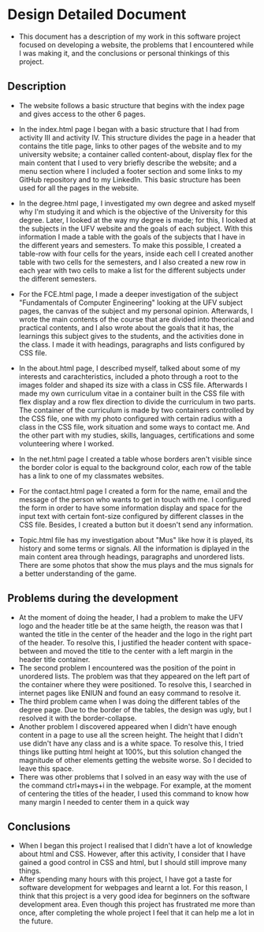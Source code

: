 # Design Detailed Document

- This document has a description of my work in this software project focused on developing a website, the problems that I encountered while I was making it, and the conclusions or personal thinkings of this project.

## Description

- The website follows a basic structure that begins with the index page and gives access to the other 6 pages.

- In the index.html page I began with a basic structure that I had from activity III and activity IV. This structure divides the page in a header that contains the title page, links to other pages of the website and to my university website; a container called content-about, display flex for the main content that I used to very briefly describe the website; and a menu section where I included a footer section and some links to my GitHub repository and to my LinkedIn. This basic structure has been used for all the pages in the website.

- In the degree.html page, I investigated my own degree and asked myself why I'm studying it and which is the objective of the University for this degree. Later, I looked at the way my degree is made; for this, I looked at the subjects in the UFV website and the goals of each subject. With this information I made a table with the goals of the subjects that I have in the different years and semesters. To make this possible, I created a table-row with four cells for the years, inside each cell I created another table with two cells for the semesters, and I also created a new row in each year with two cells to make a list for the different subjects under the different semesters.

- For the FCE.html page, I made a deeper investigation of the subject "Fundamentals of Computer Engineering" looking at the UFV subject pages, the canvas of the subject and my personal opinion. Afterwards, I wrote the main contents of the course that are divided into theorical and practical contents, and I also wrote about the goals that it has, the learnings this subject gives to the students, and the activities done in the class. I made it with headings, paragraphs and lists configured by CSS file.

- In the about.html page, I described myself, talked about some of my interests and carachteristics, included a photo through a root to the images folder and shaped its size with a class in CSS file. Afterwards I made my own curriculum vitae in a container built in the CSS file with flex display and a row flex direction to divide the curriculum in two parts. The container of the curriculum is made by two containers controlled by the CSS file, one with my photo configured with certain radius with a class in the CSS file, work situation and some ways to contact me. And the other part with my studies, skills, languages, certifications and some volunteering where I worked.

- In the net.html page I created a table whose borders aren't visible since the border color is equal to the background color, each row of the table has a link to one of my classmates websites.

- For the contact.html page I created a form for the name, email and the message of the person who wants to get in touch with me. I configured the form in order to have some information display and space for the input text with certain font-size configured by different classes in the CSS file. Besides, I created a button but it doesn't send any information.

- Topic.html file has my investigation about "Mus" like how it is played, its history and some terms or signals. All the information is  diplayed in the main content area through headings, paragraphs and unordered lists. There are some photos that show the mus plays and the mus signals for a better understanding of the game.

## Problems during the development

- At the moment of doing the header, I had a problem to make the UFV logo and the header title be at the same heigth, the reason was that I wanted the title in the center of the header and the logo in the right part of the header. To resolve this, I justified the header content with space-between and moved the title to the center with a left margin in the header title container. 
- The second problem I encountered was the position of the point in unordered lists. The problem was that they appeared on the left part of the container where they were positioned. To resolve this, I searched in internet pages like ENIUN and found an easy command to resolve it.
- The third problem came when I was doing the different tables of the degree page. Due to the border of the tables, the design was ugly, but I resolved it with the border-collapse.
- Another problem I discovered appeared when I didn't have enough content in a page to use all the screen height. The height that I didn't use didn't have any class and is a white space. To resolve this, I tried things like putting html height at 100%, but this solution changed the magnitude of other elements getting the website worse. So I decided to leave this space.
- There was other problems that I solved in an easy way with the use of the command ctrl+mays+i in the webpage. For example, at the moment of centering the titles of the header, I used this command to know how many margin I needed to center them in a quick way


## Conclusions

- When I began this project I realised that I didn't have a lot of knowledge about html and CSS. However, after this activity, I consider that I have gained a good control in CSS and html, but I should still improve many things.
- After spending many hours with this project, I have got a taste for software development for webpages and learnt a lot. For this reason, I think that this project is a very good idea for beginners on the software development area. Even though this project has frustrated me more than once, after completing the whole project I feel that it can help me a lot in the future.